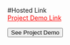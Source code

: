 #Hosted Link
<br />
<a href="https://arvindsingh99.github.io/JavaScript-QR-Code-Generator/" class="button" style="color: red;">Project Demo Link</a>

<button class="button" href="https://arvindsingh99.github.io/JavaScript-QR-Code-Generator/">See Project Demo</button>